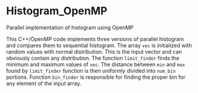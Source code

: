 # Histogram_OpenMP
Parallel implementation of histogram using OpenMP

This C++/OpenMP code implements three versions of parallel histogram and compares them to sequential histogram. The array `vec` is
initialized with random values with normal distribution. This is the input vector and can obviously contain any distribution.
The function `limit_finder` finds the minimum and maximum values of `vec`. The distance between `min` and `max` found by `limit_finder`
function is then uniformly divided into `num_bin` portions. Function `bin_finder` is responsible for finding the proper bin for any
element of the input array.
